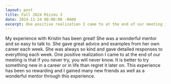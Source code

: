 ```yaml
---
layout: post
title: Fall 2024 Mizzou 3
date: 2024-11-24 00:00:00 -0600
excerpt: One positive realization I came to at the end of our meeting is that if you never try, you will never know. It is better to try something new in a career or in life than regret it later on. This experience has been so rewarding and I gained many new friends as well as a wonderful mentor through this experience.
---
```

My experience with Kristin has been great! She was a wonderful mentor and so easy to talk to. She gave great advice and examples from her own career each week. She was always so kind and gave detailed responses to everything each week. One positive realization I came to at the end of our meeting is that if you never try, you will never know. It is better to try something new in a career or in life than regret it later on. This experience has been so rewarding and I gained many new friends as well as a wonderful mentor through this experience.